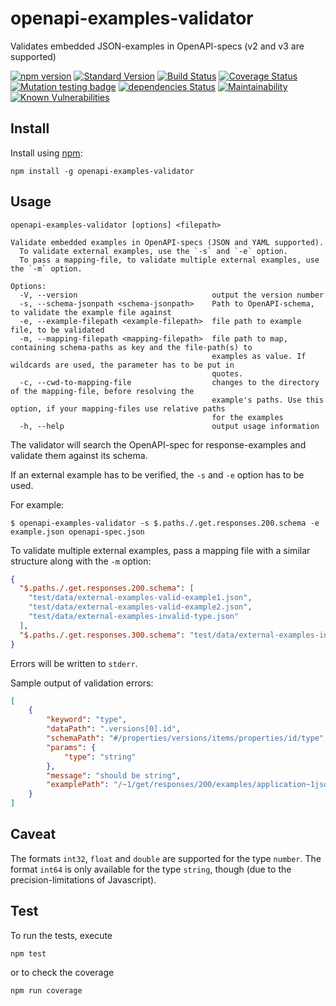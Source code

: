 openapi-examples-validator
==========================

Validates embedded JSON-examples in OpenAPI-specs (v2 and v3 are supported)

[![npm version](https://badge.fury.io/js/openapi-examples-validator.svg)](https://badge.fury.io/js/openapi-examples-validator)
[![Standard Version](https://img.shields.io/badge/release-standard%20version-brightgreen.svg)](https://github.com/conventional-changelog/standard-version)
[![Build Status](https://travis-ci.org/codekie/openapi-examples-validator.svg?branch=master)](https://travis-ci.org/codekie/openapi-examples-validator)
[![Coverage Status](https://coveralls.io/repos/github/codekie/openapi-examples-validator/badge.svg?branch=master)](https://coveralls.io/github/codekie/openapi-examples-validator?branch=master)
[![Mutation testing badge](https://badge.stryker-mutator.io/github.com/codekie/openapi-examples-validator/master)](https://stryker-mutator.github.io)
[![dependencies Status](https://david-dm.org/codekie/openapi-examples-validator/status.svg)](https://david-dm.org/codekie/openapi-examples-validator)
[![Maintainability](https://api.codeclimate.com/v1/badges/5094f6ac7754e5a18b1b/maintainability)](https://codeclimate.com/github/codekie/openapi-examples-validator/maintainability)
[![Known Vulnerabilities](https://snyk.io/test/github/codekie/openapi-examples-validator/badge.svg)](https://snyk.io/test/github/codekie/openapi-examples-validator)


Install
-------

Install using [npm](https://docs.npmjs.com/getting-started/what-is-npm):

    npm install -g openapi-examples-validator

Usage
-----

```
openapi-examples-validator [options] <filepath>

Validate embedded examples in OpenAPI-specs (JSON and YAML supported).
  To validate external examples, use the `-s` and `-e` option.
  To pass a mapping-file, to validate multiple external examples, use the `-m` option.

Options:
  -V, --version                              output the version number
  -s, --schema-jsonpath <schema-jsonpath>    Path to OpenAPI-schema, to validate the example file against
  -e, --example-filepath <example-filepath>  file path to example file, to be validated
  -m, --mapping-filepath <mapping-filepath>  file path to map, containing schema-paths as key and the file-path(s) to
                                             examples as value. If wildcards are used, the parameter has to be put in
                                             quotes.
  -c, --cwd-to-mapping-file                  changes to the directory of the mapping-file, before resolving the
                                             example's paths. Use this option, if your mapping-files use relative paths
                                             for the examples
  -h, --help                                 output usage information
````

The validator will search the OpenAPI-spec for response-examples and validate them against its schema.

If an external example has to be verified, the `-s` and `-e` option has to be used.

For example:

```
$ openapi-examples-validator -s $.paths./.get.responses.200.schema -e example.json openapi-spec.json
```

To validate multiple external examples, pass a mapping file with a similar structure along with the `-m` option:

```json
{
  "$.paths./.get.responses.200.schema": [
    "test/data/external-examples-valid-example1.json",
    "test/data/external-examples-valid-example2.json",
    "test/data/external-examples-invalid-type.json"
  ],
  "$.paths./.get.responses.300.schema": "test/data/external-examples-invalid-missing-link.json"
}
```

Errors will be written to `stderr`.

Sample output of validation errors:

```json
[
    {
        "keyword": "type",
        "dataPath": ".versions[0].id",
        "schemaPath": "#/properties/versions/items/properties/id/type",
        "params": {
            "type": "string"
        },
        "message": "should be string",
        "examplePath": "/~1/get/responses/200/examples/application~1json"
    }
]
```

Caveat
------

The formats `int32`, `float` and `double` are supported for the type `number`. The format `int64` is only available
for the type `string`, though (due to the precision-limitations of Javascript).

Test
----

To run the tests, execute

    npm test

or to check the coverage

    npm run coverage
